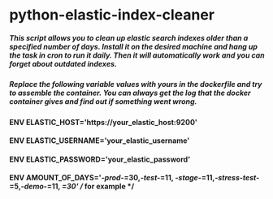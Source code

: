 # python-elastic-index-cleaner

##### This script allows you to clean up elastic search indexes older than a specified number of days. Install it on the desired machine and hang up the task in cron to run it daily. Then it will automatically work and you can forget about outdated indexes.
##### Replace the following variable values with yours in the dockerfile and try to assemble the container. You can always get the log that the docker container gives and find out if something went wrong.
#### ENV ELASTIC_HOST='https://your_elastic_host:9200'
#### ENV ELASTIC_USERNAME='your_elastic_username'
#### ENV ELASTIC_PASSWORD='your_elastic_password'
#### ENV AMOUNT_OF_DAYS='*-prod-*=30,*-test-*=11, *-stage-*=11,*-stress-test-*=5,*-demo-*=11, *=30' /* for example */
